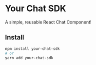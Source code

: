 # Your Chat SDK

A simple, reusable React Chat Component!

## Install

```bash
npm install your-chat-sdk
# or
yarn add your-chat-sdk
```
